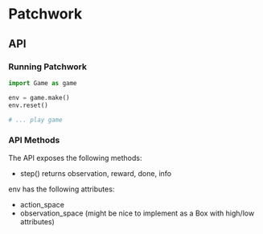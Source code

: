 # Patchwork

## API

### Running Patchwork

```python
import Game as game

env = game.make()
env.reset()

# ... play game    
```

### API Methods

The API exposes the following methods:

 - step() returns observation, reward, done, info
 
env has the following attributes:
 
 - action_space
 - observation_space (might be nice to implement as a Box with high/low attributes)
 
